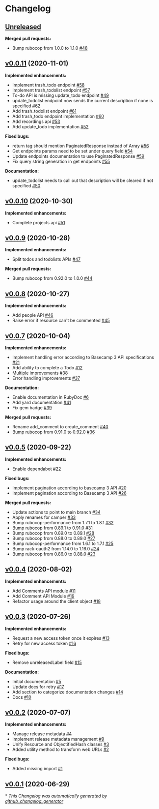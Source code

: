 # Changelog

## [Unreleased](https://github.com/renehernandez/camper/tree/HEAD)

**Merged pull requests:**

- Bump rubocop from 1.0.0 to 1.1.0 [\#48](https://github.com/renehernandez/camper/pull/48)

## [v0.0.11](https://github.com/renehernandez/camper/tree/v0.0.11) (2020-11-01)

**Implemented enhancements:**

- Implement trash\_todo endpoint [\#58](https://github.com/renehernandez/camper/issues/58)
- Implement trash\_todolist endpoint [\#57](https://github.com/renehernandez/camper/issues/57)
- To-do API is missing update\_todo endpoint [\#49](https://github.com/renehernandez/camper/issues/49)
- update\_todolist endpoint now sends the current description if none is specified [\#62](https://github.com/renehernandez/camper/pull/62)
- Add trash\_todolist endpoint [\#61](https://github.com/renehernandez/camper/pull/61)
- Add trash\_todo endpoint implementation [\#60](https://github.com/renehernandez/camper/pull/60)
- Add recordings api [\#53](https://github.com/renehernandez/camper/pull/53)
- Add update\_todo implementation [\#52](https://github.com/renehernandez/camper/pull/52)

**Fixed bugs:**

- return tag should mention PaginatedResponse instead of Array [\#56](https://github.com/renehernandez/camper/issues/56)
- Get endpoints params need to be set under query field [\#54](https://github.com/renehernandez/camper/issues/54)
- Update endpoints documentation to use PaginatedResponse [\#59](https://github.com/renehernandez/camper/pull/59)
- Fix query string generation in get endpoints [\#55](https://github.com/renehernandez/camper/pull/55)

**Documentation:**

- update\_todolist needs to call out that description will be cleared if not specified [\#50](https://github.com/renehernandez/camper/issues/50)

## [v0.0.10](https://github.com/renehernandez/camper/tree/v0.0.10) (2020-10-30)

**Implemented enhancements:**

- Complete projects api [\#51](https://github.com/renehernandez/camper/pull/51)

## [v0.0.9](https://github.com/renehernandez/camper/tree/v0.0.9) (2020-10-28)

**Implemented enhancements:**

- Split todos and todolists APIs [\#47](https://github.com/renehernandez/camper/pull/47)

**Merged pull requests:**

- Bump rubocop from 0.92.0 to 1.0.0 [\#44](https://github.com/renehernandez/camper/pull/44)

## [v0.0.8](https://github.com/renehernandez/camper/tree/v0.0.8) (2020-10-27)

**Implemented enhancements:**

- Add people API [\#46](https://github.com/renehernandez/camper/pull/46)
- Raise error if resource can't be commented [\#45](https://github.com/renehernandez/camper/pull/45)

## [v0.0.7](https://github.com/renehernandez/camper/tree/v0.0.7) (2020-10-04)

**Implemented enhancements:**

- Implement handling error according to Basecamp 3 API specifications [\#21](https://github.com/renehernandez/camper/issues/21)
- Add ability to complete a Todo [\#12](https://github.com/renehernandez/camper/issues/12)
- Multiple improvements [\#38](https://github.com/renehernandez/camper/pull/38)
- Error handling improvements [\#37](https://github.com/renehernandez/camper/pull/37)

**Documentation:**

- Enable documentation in RubyDoc [\#6](https://github.com/renehernandez/camper/issues/6)
- Add yard documentation [\#41](https://github.com/renehernandez/camper/pull/41)
- Fix gem badge [\#39](https://github.com/renehernandez/camper/pull/39)

**Merged pull requests:**

- Rename add\_comment to create\_comment [\#40](https://github.com/renehernandez/camper/pull/40)
- Bump rubocop from 0.91.0 to 0.92.0 [\#36](https://github.com/renehernandez/camper/pull/36)

## [v0.0.5](https://github.com/renehernandez/camper/tree/v0.0.5) (2020-09-22)

**Implemented enhancements:**

- Enable dependabot [\#22](https://github.com/renehernandez/camper/pull/22)

**Fixed bugs:**

- Implement pagination according to basecamp 3 API [\#20](https://github.com/renehernandez/camper/issues/20)
- Implement pagination according to Basecamp 3 API [\#26](https://github.com/renehernandez/camper/pull/26)

**Merged pull requests:**

- Update actions to point to main branch [\#34](https://github.com/renehernandez/camper/pull/34)
- Apply renames for camper [\#33](https://github.com/renehernandez/camper/pull/33)
- Bump rubocop-performance from 1.7.1 to 1.8.1 [\#32](https://github.com/renehernandez/camper/pull/32)
- Bump rubocop from 0.89.1 to 0.91.0 [\#31](https://github.com/renehernandez/camper/pull/31)
- Bump rubocop from 0.89.0 to 0.89.1 [\#28](https://github.com/renehernandez/camper/pull/28)
- Bump rubocop from 0.88.0 to 0.89.0 [\#27](https://github.com/renehernandez/camper/pull/27)
- Bump rubocop-performance from 1.6.1 to 1.7.1 [\#25](https://github.com/renehernandez/camper/pull/25)
- Bump rack-oauth2 from 1.14.0 to 1.16.0 [\#24](https://github.com/renehernandez/camper/pull/24)
- Bump rubocop from 0.86.0 to 0.88.0 [\#23](https://github.com/renehernandez/camper/pull/23)

## [v0.0.4](https://github.com/renehernandez/camper/tree/v0.0.4) (2020-08-02)

**Implemented enhancements:**

- Add Comments API module [\#11](https://github.com/renehernandez/camper/issues/11)
- Add Comment API Module [\#19](https://github.com/renehernandez/camper/pull/19)
- Refactor usage around the client object [\#18](https://github.com/renehernandez/camper/pull/18)

## [v0.0.3](https://github.com/renehernandez/camper/tree/v0.0.3) (2020-07-26)

**Implemented enhancements:**

- Request a new access token once it expires [\#13](https://github.com/renehernandez/camper/issues/13)
- Retry for new access token [\#16](https://github.com/renehernandez/camper/pull/16)

**Fixed bugs:**

- Remove unreleasedLabel field [\#15](https://github.com/renehernandez/camper/pull/15)

**Documentation:**

- Initial documentation [\#5](https://github.com/renehernandez/camper/issues/5)
- Update docs for retry [\#17](https://github.com/renehernandez/camper/pull/17)
- Add section to categorize documentation changes [\#14](https://github.com/renehernandez/camper/pull/14)
- Docs [\#10](https://github.com/renehernandez/camper/pull/10)

## [v0.0.2](https://github.com/renehernandez/camper/tree/v0.0.2) (2020-07-07)

**Implemented enhancements:**

- Manage release metadata [\#4](https://github.com/renehernandez/camper/issues/4)
- Implement release metadata management [\#9](https://github.com/renehernandez/camper/pull/9)
- Unify Resource and ObjectifiedHash classes [\#3](https://github.com/renehernandez/camper/pull/3)
- Added utility method to transform web URLs [\#2](https://github.com/renehernandez/camper/pull/2)

**Fixed bugs:**

- Added missing import [\#1](https://github.com/renehernandez/camper/pull/1)

## [v0.0.1](https://github.com/renehernandez/camper/tree/v0.0.1) (2020-06-29)



\* *This Changelog was automatically generated by [github_changelog_generator](https://github.com/github-changelog-generator/github-changelog-generator)*
